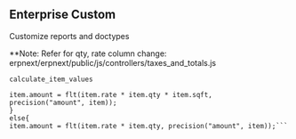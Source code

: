## Enterprise Custom

Customize reports and doctypes

**Note:
Refer for qty, rate column change:
erpnext/erpnext/public/js/controllers/taxes_and_totals.js

```calculate_item_values```
```if(item.sqft){
item.amount = flt(item.rate * item.qty * item.sqft, precision("amount", item));
}
else{
item.amount = flt(item.rate * item.qty, precision("amount", item));```

